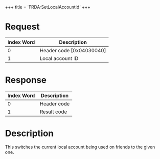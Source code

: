 +++
title = 'FRDA:SetLocalAccountId'
+++

# Request

| Index Word | Description                |
|------------|----------------------------|
| 0          | Header code \[0x04030040\] |
| 1          | Local account ID           |

# Response

| Index Word | Description |
|------------|-------------|
| 0          | Header code |
| 1          | Result code |

# Description

This switches the current local account being used on friends to the
given one.
